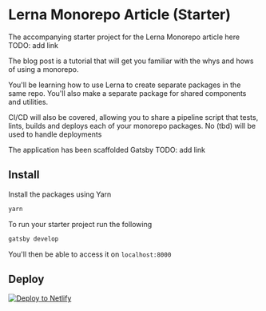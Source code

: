 # Lerna Monorepo Article (Starter)
The accompanying starter project for the Lerna Monorepo article here TODO: add link

The blog post is a tutorial that will get you familiar with the whys and hows of using a monorepo.

You'll be learning how to use Lerna to create separate packages in the same repo. You'll also make a
separate package for shared components and utilities.

CI/CD will also be covered, allowing you to share a pipeline script that tests, lints, builds and deploys
each of your monorepo packages. No (tbd) will be used to handle deployments

The application has been scaffolded Gatsby TODO: add link
## Install

Install the packages using Yarn
```sh
yarn
```

To run your starter project run the following
```sh
gatsby develop
```

You'll then be able to access it on `localhost:8000`

## Deploy

[![Deploy to Netlify](https://www.netlify.com/img/deploy/button.svg)](https://app.netlify.com/start/deploy?repository=https://github.com/gatsbyjs/gatsby-starter-default)

